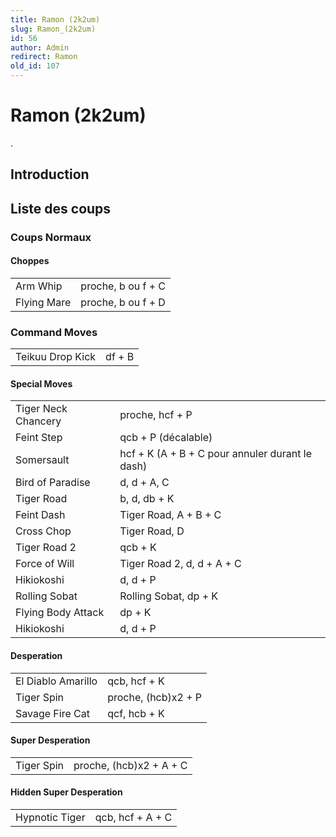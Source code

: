 ```yaml
---
title: Ramon (2k2um)
slug: Ramon_(2k2um)
id: 56
author: Admin
redirect: Ramon
old_id: 107
---
```


# Ramon (2k2um)

.

## Introduction

## Liste des coups

### Coups Normaux

#### Choppes

|             |                    |
|-------------|--------------------|
| Arm Whip    | proche, b ou f + C |
| Flying Mare | proche, b ou f + D |

### Command Moves

|                  |        |
|------------------|--------|
| Teikuu Drop Kick | df + B |

#### Special Moves

|                     |                                                 |
|---------------------|-------------------------------------------------|
| Tiger Neck Chancery | proche, hcf + P                                 |
| Feint Step          | qcb + P (décalable)                             |
| Somersault          | hcf + K (A + B + C pour annuler durant le dash) |
| Bird of Paradise    | d, d + A, C                                     |
| Tiger Road          | b, d, db + K                                    |
| Feint Dash          | Tiger Road, A + B + C                           |
| Cross Chop          | Tiger Road, D                                   |
| Tiger Road 2        | qcb + K                                         |
| Force of Will       | Tiger Road 2, d, d + A + C                      |
| Hikiokoshi          | d, d + P                                        |
| Rolling Sobat       | Rolling Sobat, dp + K                           |
| Flying Body Attack  | dp + K                                          |
| Hikiokoshi          | d, d + P                                        |

#### Desperation

|                    |                     |
|--------------------|---------------------|
| El Diablo Amarillo | qcb, hcf + K        |
| Tiger Spin         | proche, (hcb)x2 + P |
| Savage Fire Cat    | qcf, hcb + K        |

#### Super Desperation

|            |                         |
|------------|-------------------------|
| Tiger Spin | proche, (hcb)x2 + A + C |

#### Hidden Super Desperation

|                |                  |
|----------------|------------------|
| Hypnotic Tiger | qcb, hcf + A + C |
